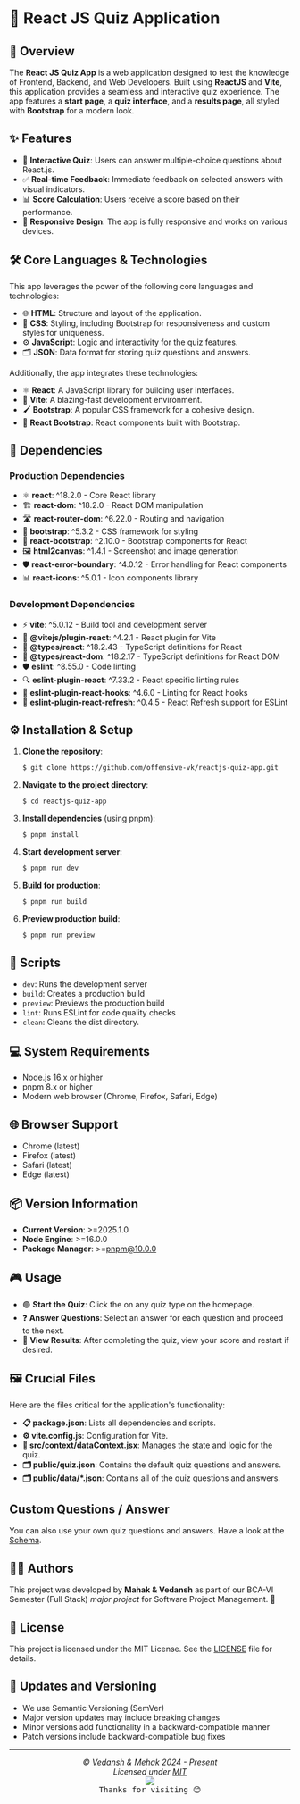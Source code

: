 # 🌟 React JS Quiz Application

## 🚀 Overview

The **React JS Quiz App** is a web application designed to test the knowledge of Frontend, Backend, and Web Developers. Built using **ReactJS** and **Vite**, this application provides a seamless and interactive quiz experience. The app features a **start page**, a **quiz interface**, and a **results page**, all styled with **Bootstrap** for a modern look.

## ✨ Features

- 📝 **Interactive Quiz**: Users can answer multiple-choice questions about React.js.
- ✅ **Real-time Feedback**: Immediate feedback on selected answers with visual indicators.
- 📊 **Score Calculation**: Users receive a score based on their performance.
- 📱 **Responsive Design**: The app is fully responsive and works on various devices.

## 🛠 Core Languages & Technologies

This app leverages the power of the following core languages and technologies:

- 🌐 **HTML**: Structure and layout of the application.
- 🎨 **CSS**: Styling, including Bootstrap for responsiveness and custom styles for uniqueness.
- ⚙️ **JavaScript**: Logic and interactivity for the quiz features.
- 🗂 **JSON**: Data format for storing quiz questions and answers.

Additionally, the app integrates these technologies:

- ⚛️ **React**: A JavaScript library for building user interfaces.
- 🌟 **Vite**: A blazing-fast development environment.
- 🖌 **Bootstrap**: A popular CSS framework for a cohesive design.
- 🔗 **React Bootstrap**: React components built with Bootstrap.

## 🔑 Dependencies

### Production Dependencies

- ⚛️ **react**: ^18.2.0 - Core React library
- 🏗 **react-dom**: ^18.2.0 - React DOM manipulation
- 🛣 **react-router-dom**: ^6.22.0 - Routing and navigation
- 🎨 **bootstrap**: ^5.3.2 - CSS framework for styling
- 🔗 **react-bootstrap**: ^2.10.0 - Bootstrap components for React
- 🖼 **html2canvas**: ^1.4.1 - Screenshot and image generation
- 🛡 **react-error-boundary**: ^4.0.12 - Error handling for React components
- 📊 **react-icons**: ^5.0.1 - Icon components library

### Development Dependencies

- ⚡ **vite**: ^5.0.12 - Build tool and development server
- 🔌 **@vitejs/plugin-react**: ^4.2.1 - React plugin for Vite
- 📘 **@types/react**: ^18.2.43 - TypeScript definitions for React
- 📗 **@types/react-dom**: ^18.2.17 - TypeScript definitions for React DOM
- 🛡 **eslint**: ^8.55.0 - Code linting
- 🔍 **eslint-plugin-react**: ^7.33.2 - React specific linting rules
- 🔎 **eslint-plugin-react-hooks**: ^4.6.0 - Linting for React hooks
- 🎯 **eslint-plugin-react-refresh**: ^0.4.5 - React Refresh support for ESLint

## ⚙️ Installation & Setup

1. **Clone the repository**:

   ```bash
   $ git clone https://github.com/offensive-vk/reactjs-quiz-app.git
   ```

2. **Navigate to the project directory**:

   ```bash
   $ cd reactjs-quiz-app
   ```

3. **Install dependencies** (using pnpm):

   ```bash
   $ pnpm install
   ```

4. **Start development server**:

   ```bash
   $ pnpm run dev
   ```

5. **Build for production**:

   ```bash
   $ pnpm run build
   ```

6. **Preview production build**:

   ```bash
   $ pnpm run preview
   ```

## 🔧 Scripts

- `dev`: Runs the development server
- `build`: Creates a production build
- `preview`: Previews the production build
- `lint`: Runs ESLint for code quality checks
- `clean`: Cleans the dist directory.

## 💻 System Requirements

- Node.js 16.x or higher
- pnpm 8.x or higher
- Modern web browser (Chrome, Firefox, Safari, Edge)

## 🌐 Browser Support

- Chrome (latest)
- Firefox (latest)
- Safari (latest)
- Edge (latest)

## 📦 Version Information

- **Current Version**: >=2025.1.0
- **Node Engine**: >=16.0.0
- **Package Manager**: >=pnpm@10.0.0

## 🎮 Usage

- 🟢 **Start the Quiz**: Click the on any quiz type on the homepage.
- ❓ **Answer Questions**: Select an answer for each question and proceed to the next.
- 📜 **View Results**: After completing the quiz, view your score and restart if desired.

## 🖼 Crucial Files

Here are the files critical for the application's functionality:

- **📋 package.json**: Lists all dependencies and scripts.
- **⚙️ vite.config.js**: Configuration for Vite.
- **📂 src/context/dataContext.jsx**: Manages the state and logic for the quiz.
- **🗂 public/quiz.json**: Contains the default quiz questions and answers.
- **🗂 public/data/*.json**: Contains all of the quiz questions and answers.

## Custom Questions / Answer

You can also use your own quiz questions and answers. Have a look at the [Schema](./Schema.md).

## 🧑‍💻 Authors

This project was developed by **Mahak & Vedansh** as part of our BCA-VI Semester (Full Stack) *major project* for Software Project Management. 🌟

## 🪪 License

This project is licensed under the MIT License. See the [LICENSE](./license) file for details.

## 🔄 Updates and Versioning

- We use Semantic Versioning (SemVer)
- Major version updates may include breaking changes
- Minor versions add functionality in a backward-compatible manner
- Patch versions include backward-compatible bug fixes

---

<p align="center">
  <i>&copy; <a href="https://github.com/offensive-vk/">Vedansh</a> & <a href="https://github.com/the-mehak/">Mehak</a> 2024 - Present</i><br>
  <i>Licensed under <a href="https://github.com/offensive-vk/ReactQuizApp/tree/master/LICENSE">MIT</a></i><br>
  <a href="https://github.com/TheHamsterBot"><img src="https://i.ibb.co/4KtpYxb/octocat-clean-mini.png" /></a><br>
  <kbd>Thanks for visiting 😊</kbd>
</p>


